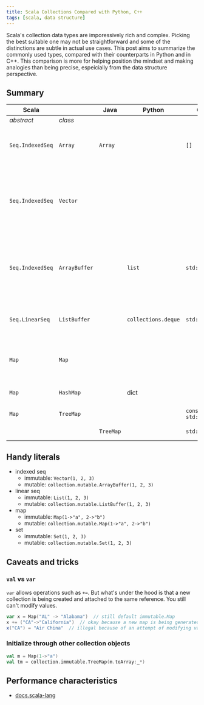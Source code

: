 ```yaml
---
title: Scala Collections Compared with Python, C++
tags: [scala, data structure]
---
```


Scala's collection data types are imporessively rich and complex. Picking the best suitable one may not be straightforward and some of the distinctions are subtle in actual use cases. This post aims to summarize the commonly used types, compared with their counterparts in Python and in C++. This comparison is more for helping position the mindset and making analogies than being precise, espeicially from the data structure perspective.

## Summary

|Scala     |       |Java|Python|C++|Description|
|----------|-------|----|------|---|-----------|
|*abstract*|*class*|    |      |   |           |
|`Seq.IndexedSeq`|`Array`|`Array`| |`[]`|Fixed length seq. Mutable in elements but not in length|
|`Seq.IndexedSeq`|`Vector`| | | |Fixed length seq. Immutable both in elements and length. Internally as a 32-branch tree.|
|`Seq.IndexedSeq`|`ArrayBuffer`| | `list` | `std::vector` | Variable length seq. Mutable both in elements and length. Efficient to append.|
|`Seq.LinearSeq`|`ListBuffer`| |`collections.deque`|`std::list`| Internal list. Efficient prepend and append on both ends.|
|`Map`|`Map`| | | | Mutable and immutable map implemented as [hash trie]|
|`Map`|`HashMap`| | dict | | Both mutable and immutable |
|`Map`|`TreeMap`| | |`const std::map`| Immutable RB tree map |
|     |         |`TreeMap`| |`std::map`| Mutable RB tree map |


[hash trie]: http://www.scala-lang.org/docu/files/collections-api/collections_19.html


## Handy literals

+ indexed seq
  + immutable: `Vector(1, 2, 3)`
  + mutable: `collection.mutable.ArrayBuffer(1, 2, 3)`
+ linear seq
  + immutable: `List(1, 2, 3)`
  + mutable: `collection.mutable.ListBuffer(1, 2, 3)`
+ map
  + immutable: `Map(1->"a", 2->"b")`
  + mutable: `collection.mutable.Map(1->"a", 2->"b")`
+ set
  + immutable: `Set(1, 2, 3)`
  + mutable: `collection.mutable.Set(1, 2, 3)`

## Caveats and tricks

### `val` vs `var`
 `var` allows operations such as `+=`. But what's under the hood is that a new collection is being created and attached to the same reference. You still can't modify values.
```scala
var x = Map("AL" -> "Alabama")  // still default immutable.Map
x += ("CA"->"California")  // okay because a new map is being generated
x("CA") = "Air China"  // illegal because of an attempt of modifying values
```

### Initialize through other collection objects
```scala
val m = Map(1->"a")
val tm = collection.immutable.TreeMap(m.toArray:_*)
```

## Performance characteristics

+ [docs.scala-lang](http://docs.scala-lang.org/overviews/collections/performance-characteristics.html)



